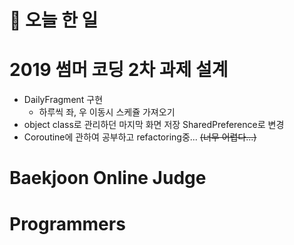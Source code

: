 # :thought_balloon: __오늘 한 일__

# __2019 썸머 코딩 2차 과제 설계__
* DailyFragment 구현
    * 하루씩 좌, 우 이동시 스케쥴 가져오기
* object class로 관리하던 마지막 화면 저장 SharedPreference로 변경
* Coroutine에 관하여 공부하고 refactoring중... ~~(너무 어렵다...)~~

# __Baekjoon Online Judge__

# __Programmers__
